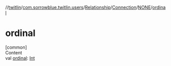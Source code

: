 //[twitlin](../../../../index.md)/[com.sorrowblue.twitlin.users](../../../index.md)/[Relationship](../../index.md)/[Connection](../index.md)/[NONE](index.md)/[ordinal](ordinal.md)



# ordinal  
[common]  
Content  
val [ordinal](ordinal.md): [Int](https://kotlinlang.org/api/latest/jvm/stdlib/kotlin/-int/index.html)  



